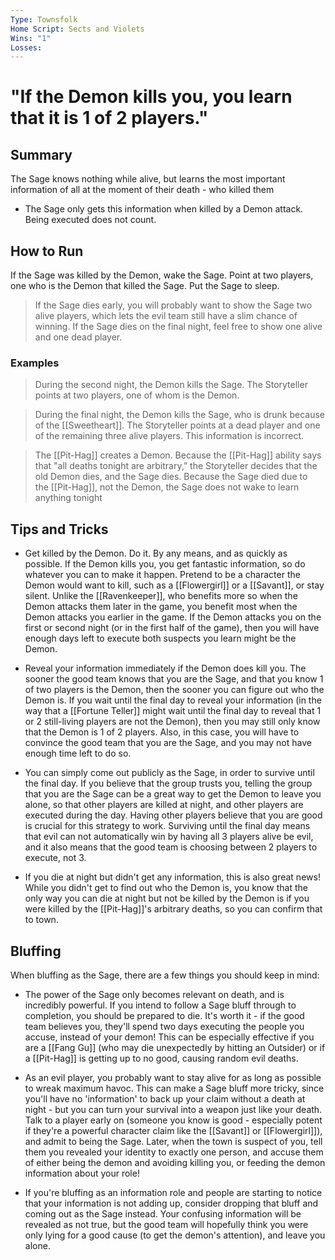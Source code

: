 ```yaml
---
Type: Townsfolk
Home Script: Sects and Violets
Wins: "1"
Losses:
---
```

# "If the Demon kills you, you learn that it is 1 of 2 players."

## Summary
The Sage knows nothing while alive, but learns the most important information of all at the moment of their death - who killed them

- The Sage only gets this information when killed by a Demon attack. Being executed does not count.
## How to Run
If the Sage was killed by the Demon, wake the Sage. Point at two players, one who is the Demon that killed the Sage. Put the Sage to sleep.

>If the Sage dies early, you will probably want to show the Sage two alive players, which lets the evil team still have a slim chance of winning. If the Sage dies on the final night, feel free to show one alive and one dead player.
### Examples
>During the second night, the Demon kills the Sage. The Storyteller points at two players, one of whom is the Demon.

>During the final night, the Demon kills the Sage, who is drunk because of the [[Sweetheart]]. The Storyteller points at a dead player and one of the remaining three alive players. This information is incorrect.

>The [[Pit-Hag]] creates a Demon. Because the [[Pit-Hag]] ability says that "all deaths tonight are arbitrary,” the Storyteller decides that the old Demon dies, and the Sage dies. Because the Sage died due to the [[Pit-Hag]], not the Demon, the Sage does not wake to learn anything tonight

## Tips and Tricks
- Get killed by the Demon. Do it. By any means, and as quickly as possible. If the Demon kills you, you get fantastic information, so do whatever you can to make it happen. Pretend to be a character the Demon would want to kill, such as a [[Flowergirl]] or a [[Savant]], or stay silent. Unlike the [[Ravenkeeper]], who benefits more so when the Demon attacks them later in the game, you benefit most when the Demon attacks you earlier in the game. If the Demon attacks you on the first or second night (or in the first half of the game), then you will have enough days left to execute both suspects you learn might be the Demon.

- Reveal your information immediately if the Demon does kill you. The sooner the good team knows that you are the Sage, and that you know 1 of two players is the Demon, then the sooner you can figure out who the Demon is. If you wait until the final day to reveal your information (in the way that a [[Fortune Teller]] might wait until the final day to reveal that 1 or 2 still-living players are not the Demon), then you may still only know that the Demon is 1 of 2 players. Also, in this case, you will have to convince the good team that you are the Sage, and you may not have enough time left to do so.

- You can simply come out publicly as the Sage, in order to survive until the final day. If you believe that the group trusts you, telling the group that you are the Sage can be a great way to get the Demon to leave you alone, so that other players are killed at night, and other players are executed during the day. Having other players believe that you are good is crucial for this strategy to work. Surviving until the final day means that evil can not automatically win by having all 3 players alive be evil, and it also means that the good team is choosing between 2 players to execute, not 3.

- If you die at night but didn't get any information, this is also great news! While you didn't get to find out who the Demon is, you know that the only way you can die at night but not be killed by the Demon is if you were killed by the [[Pit-Hag]]'s arbitrary deaths, so you can confirm that to town.
## Bluffing
When bluffing as the Sage, there are a few things you should keep in mind:

- The power of the Sage only becomes relevant on death, and is incredibly powerful. If you intend to follow a Sage bluff through to completion, you should be prepared to die. It's worth it - if the good team believes you, they'll spend two days executing the people you accuse, instead of your demon! This can be especially effective if you are a [[Fang Gu]] (who may die unexpectedly by hitting an Outsider) or if a [[Pit-Hag]] is getting up to no good, causing random evil deaths.

- As an evil player, you probably want to stay alive for as long as possible to wreak maximum havoc. This can make a Sage bluff more tricky, since you'll have no 'information' to back up your claim without a death at night - but you can turn your survival into a weapon just like your death. Talk to a player early on (someone you know is good - especially potent if they're a powerful character claim like the [[Savant]] or [[Flowergirl]]), and admit to being the Sage. Later, when the town is suspect of you, tell them you revealed your identity to exactly one person, and accuse them of either being the demon and avoiding killing you, or feeding the demon information about your role!

- If you're bluffing as an information role and people are starting to notice that your information is not adding up, consider dropping that bluff and coming out as the Sage instead. Your confusing information will be revealed as not true, but the good team will hopefully think you were only lying for a good cause (to get the demon's attention), and leave you alone.
